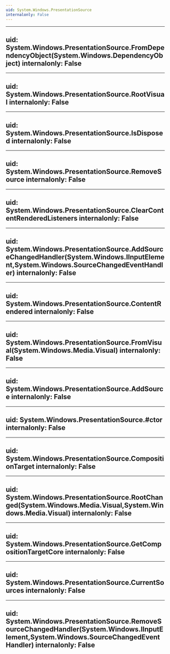 ```yaml
---
uid: System.Windows.PresentationSource
internalonly: False
---
```


---
uid: System.Windows.PresentationSource.FromDependencyObject(System.Windows.DependencyObject)
internalonly: False
---

---
uid: System.Windows.PresentationSource.RootVisual
internalonly: False
---

---
uid: System.Windows.PresentationSource.IsDisposed
internalonly: False
---

---
uid: System.Windows.PresentationSource.RemoveSource
internalonly: False
---

---
uid: System.Windows.PresentationSource.ClearContentRenderedListeners
internalonly: False
---

---
uid: System.Windows.PresentationSource.AddSourceChangedHandler(System.Windows.IInputElement,System.Windows.SourceChangedEventHandler)
internalonly: False
---

---
uid: System.Windows.PresentationSource.ContentRendered
internalonly: False
---

---
uid: System.Windows.PresentationSource.FromVisual(System.Windows.Media.Visual)
internalonly: False
---

---
uid: System.Windows.PresentationSource.AddSource
internalonly: False
---

---
uid: System.Windows.PresentationSource.#ctor
internalonly: False
---

---
uid: System.Windows.PresentationSource.CompositionTarget
internalonly: False
---

---
uid: System.Windows.PresentationSource.RootChanged(System.Windows.Media.Visual,System.Windows.Media.Visual)
internalonly: False
---

---
uid: System.Windows.PresentationSource.GetCompositionTargetCore
internalonly: False
---

---
uid: System.Windows.PresentationSource.CurrentSources
internalonly: False
---

---
uid: System.Windows.PresentationSource.RemoveSourceChangedHandler(System.Windows.IInputElement,System.Windows.SourceChangedEventHandler)
internalonly: False
---
